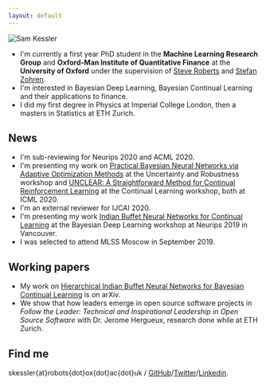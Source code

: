 ```yaml
---
layout: default
---
```


![Sam Kessler](https://raw.github.com/skezle/skezle.github.io/master/_assets/me.png "me")

* I'm currently a first year PhD student in the **Machine Learning Research Group** and 
**Oxford-Man Institute of Quantitative Finance** at the **University of Oxford** under
 the supervision of [Steve Roberts](https://www.robots.ox.ac.uk/~sjrob/) and 
 [Stefan Zohren](http://www.oxford-man.ox.ac.uk/node/2430). 
* I'm interested in Bayesian Deep Learning, Bayesian Continual Learning and their
applications to finance. 
* I did my first degree in Physics at Imperial College London, then a masters in 
Statistics at ETH Zurich.

## News
* I'm sub-reviewing for Neurips 2020 and ACML 2020.
* I'm presenting my work on [Practical Bayesian Neural Networks via Adaptive Optimization Methods](http://www.gatsby.ucl.ac.uk/~balaji/udl2020/accepted-papers/UDL2020-paper-065.pdf) at the Uncertainty and Robustness workshop and [UNCLEAR: A Straightforward Method for Continual Reinforcement Learning](https://drive.google.com/file/d/1GMTWC0C6jMTwtqZxoyq6a-VDxkrDCIHm/view) at the Continual Learning workshop, both at ICML 2020.
* I'm an external reviewer for IJCAI 2020.
* I'm presenting my work [Indian Buffet Neural Networks for Continual Learning](http://bayesiandeeplearning.org/2019/papers/63.pdf) at the 
Bayesian Deep Learning workshop at Neurips 2019 in Vancouver.
* I was selected to attend MLSS Moscow in September 2019.

## Working papers

* My work on [Hierarchical Indian Buffet Neural Networks for Bayesian Continual Learning](https://arxiv.org/abs/1912.02290) is on arXiv.
* We show that how leaders emerge in open source software projects in *Follow the Leader: Technical and Inspirational Leadership in Open Source Software* with Dr. Jerome Hergueux, research done while at ETH Zurich.

## Find me
skessler{at}robots{dot}ox{dot}ac{dot}uk / [GitHub](http://github.com/skezle)/[Twitter](http://twitter.com/SamKezz)/[Linkedin](https://uk.linkedin.com/pub/samuel-kessler/39/aa2/79).

